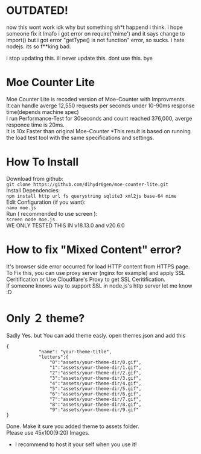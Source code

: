# OUTDATED!
now this wont work idk why but something sh*t happend i think.
i hope someone fix it lmafo
i got error on require('mime') and it says change to import() but i got error "getType() is not function" error, so sucks.
i hate nodejs. its so f**king bad. 

i stop updating this. ill never update this.
dont use this. bye



# Moe Counter Lite
Moe Counter Lite is recoded version of Moe-Counter with Improvments.<br>
It can handle averge 12,550 requests per seconds under 10-90ms response time(depends machine spec)<br>
I run Performance-Test for 30seconds and count reached 376,000, averge responce time is 20ms.<br>
It is 10x Faster than original Moe-Counter *This result is based on running the load test tool with the same specifications and settings.<br>
# How To Install
Download from github:<br>
```git clone https://github.com/d1hydr0gen/moe-counter-lite.git```<br>
Install Dependencies:<br>
```npm install http url fs querystring sqlite3 xml2js base-64 mime```<br>
Edit Configuration (if you want):<br>
```nano moe.js```<br>
Run ( recommended to use screen ):<br>
```screen node moe.js```<br>
WE ONLY TESTED THIS IN v18.13.0 and v20.6.0<br>
# How to fix "Mixed Content" error?
It's browser side error occurred for load HTTP content from HTTPS page.
To Fix this, you can use proxy server (nginx for example) and apply SSL Ceritification or Use Cloudflare's Proxy to get SSL Ceritification.<br>
If someone knows way to support SSL in node.js's http server let me know :D

# Only ２ theme?
Sadly Yes. but You can add theme easly.
open themes.json and add this
```
{
            "name": "your-theme-title",
            "letters":{
                "0":"assets/your-theme-dir/0.gif",
                "1":"assets/your-theme-dir/1.gif",
                "2":"assets/your-theme-dir/2.gif",
                "3":"assets/your-theme-dir/3.gif",
                "4":"assets/your-theme-dir/4.gif",
                "5":"assets/your-theme-dir/5.gif",
                "6":"assets/your-theme-dir/6.gif",
                "7":"assets/your-theme-dir/7.gif",
                "8":"assets/your-theme-dir/8.gif",
                "9":"assets/your-theme-dir/9.gif"
}
```
Done. Make it sure you added theme to assets folder.<br>
Please use 45x100(9:20) Images.<br>


* I recommend to host it your self when you use it!
